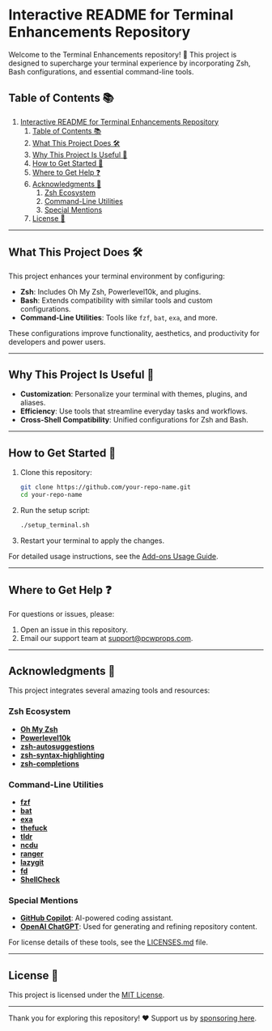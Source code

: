 # Interactive README for Terminal Enhancements Repository

Welcome to the Terminal Enhancements repository! 🎉 This project is designed to supercharge your terminal experience by incorporating Zsh, Bash configurations, and essential command-line tools.

## Table of Contents 📚

1. [Interactive README for Terminal Enhancements Repository](#interactive-readme-for-terminal-enhancements-repository)
   1. [Table of Contents 📚](#table-of-contents-)
   2. [What This Project Does 🛠️](#what-this-project-does-️)
   3. [Why This Project Is Useful 🌟](#why-this-project-is-useful-)
   4. [How to Get Started 🚀](#how-to-get-started-)
   5. [Where to Get Help ❓](#where-to-get-help-)
   6. [Acknowledgments 🤝](#acknowledgments-)
      1. [Zsh Ecosystem](#zsh-ecosystem)
      2. [Command-Line Utilities](#command-line-utilities)
      3. [Special Mentions](#special-mentions)
   7. [License 📜](#license-)

---

## What This Project Does 🛠️

This project enhances your terminal environment by configuring:

- **Zsh**: Includes Oh My Zsh, Powerlevel10k, and plugins.
- **Bash**: Extends compatibility with similar tools and custom configurations.
- **Command-Line Utilities**: Tools like `fzf`, `bat`, `exa`, and more.

These configurations improve functionality, aesthetics, and productivity for developers and power users.

---

## Why This Project Is Useful 🌟

- **Customization**: Personalize your terminal with themes, plugins, and aliases.
- **Efficiency**: Use tools that streamline everyday tasks and workflows.
- **Cross-Shell Compatibility**: Unified configurations for Zsh and Bash.

---

## How to Get Started 🚀

1. Clone this repository:

   ```bash
   git clone https://github.com/your-repo-name.git
   cd your-repo-name
   ```

2. Run the setup script:

   ```bash
   ./setup_terminal.sh
   ```

3. Restart your terminal to apply the changes.

For detailed usage instructions, see the [Add-ons Usage Guide](ADDONS_USAGE_GUIDE.md).

---

## Where to Get Help ❓

For questions or issues, please:

1. Open an issue in this repository.
2. Email our support team at [support@pcwprops.com](mailto:support@pcwprops.com).

---

## Acknowledgments 🤝

This project integrates several amazing tools and resources:

### Zsh Ecosystem

- **[Oh My Zsh](https://github.com/ohmyzsh/ohmyzsh)**
- **[Powerlevel10k](https://github.com/romkatv/powerlevel10k)**
- **[zsh-autosuggestions](https://github.com/zsh-users/zsh-autosuggestions)**
- **[zsh-syntax-highlighting](https://github.com/zsh-users/zsh-syntax-highlighting)**
- **[zsh-completions](https://github.com/zsh-users/zsh-completions)**

### Command-Line Utilities

- **[fzf](https://github.com/junegunn/fzf)**
- **[bat](https://github.com/sharkdp/bat)**
- **[exa](https://github.com/ogham/exa)**
- **[thefuck](https://github.com/nvbn/thefuck)**
- **[tldr](https://github.com/tldr-pages/tldr)**
- **[ncdu](https://dev.yorhel.nl/ncdu)**
- **[ranger](https://github.com/ranger/ranger)**
- **[lazygit](https://github.com/jesseduffield/lazygit)**
- **[fd](https://github.com/sharkdp/fd)**
- **[ShellCheck](https://github.com/koalaman/shellcheck)**

### Special Mentions

- **[GitHub Copilot](https://github.com/features/copilot)**: AI-powered coding assistant.
- **[OpenAI ChatGPT](https://openai.com/chatgpt)**: Used for generating and refining repository content.

For license details of these tools, see the [LICENSES.md](LICENSES.md) file.

---

## License 📜

This project is licensed under the [MIT License](LICENSE).

---

Thank you for exploring this repository! ❤️
Support us by [sponsoring here](https://github.com/sponsors/your-sponsor-link).

